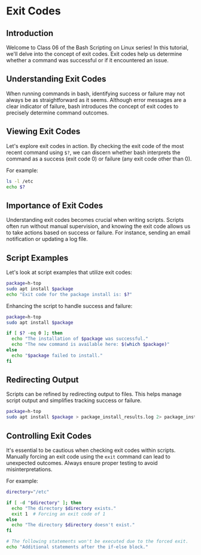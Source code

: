 # Exit Codes

## Introduction
Welcome to Class 06 of the Bash Scripting on Linux series! In this tutorial, we'll delve into the concept of exit codes. Exit codes help us determine whether a command was successful or if it encountered an issue.

## Understanding Exit Codes
When running commands in bash, identifying success or failure may not always be as straightforward as it seems. Although error messages are a clear indicator of failure, bash introduces the concept of exit codes to precisely determine command outcomes.

## Viewing Exit Codes
Let's explore exit codes in action. By checking the exit code of the most recent command using `$?`, we can discern whether bash interprets the command as a success (exit code 0) or failure (any exit code other than 0).

For example:
```bash
ls -l /etc
echo $?
```

## Importance of Exit Codes
Understanding exit codes becomes crucial when writing scripts. Scripts often run without manual supervision, and knowing the exit code allows us to take actions based on success or failure. For instance, sending an email notification or updating a log file.

## Script Examples
Let's look at script examples that utilize exit codes:
```bash
package=h-top
sudo apt install $package
echo "Exit code for the package install is: $?"
```

Enhancing the script to handle success and failure:
```bash
package=h-top
sudo apt install $package

if [ $? -eq 0 ]; then
  echo "The installation of $package was successful."
  echo "The new command is available here: $(which $package)"
else
  echo "$package failed to install."
fi
```

## Redirecting Output
Scripts can be refined by redirecting output to files. This helps manage script output and simplifies tracking success or failure.
```bash
package=h-top
sudo apt install $package > package_install_results.log 2> package_install_failure.log
```

## Controlling Exit Codes
It's essential to be cautious when checking exit codes within scripts. Manually forcing an exit code using the `exit` command can lead to unexpected outcomes. Always ensure proper testing to avoid misinterpretations.

For example:
```bash
directory="/etc"

if [ -d "$directory" ]; then
  echo "The directory $directory exists."
  exit 1  # Forcing an exit code of 1
else
  echo "The directory $directory doesn't exist."
fi

# The following statements won't be executed due to the forced exit.
echo "Additional statements after the if-else block."
```
